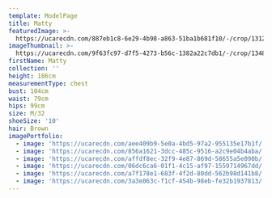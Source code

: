 ```yaml
---
template: ModelPage
title: Matty
featuredImage: >-
  https://ucarecdn.com/887eb1c8-6e29-4b98-a863-51ba1b681f10/-/crop/1312x976/0,0/-/preview/
imageThumbnail: >-
  https://ucarecdn.com/9f63fc97-d7f5-4273-b56c-1382a22c7db1/-/crop/1348x1697/223,0/-/preview/
firstName: Matty
collection: ''
height: 186cm
measurementType: chest
bust: 104cm
waist: 79cm
hips: 99cm
size: M/32
shoeSize: '10'
hair: Brown
imagePortfolio:
  - image: 'https://ucarecdn.com/aee409b9-5e0a-4bd5-97a2-955135e17b1f/'
  - image: 'https://ucarecdn.com/856a1621-3dcc-485c-9516-a2c9e04b4aba/'
  - image: 'https://ucarecdn.com/affdf8ec-32f9-4e87-869d-58655a5e090b/'
  - image: 'https://ucarecdn.com/06dc6ca6-01f1-4c15-af97-1559714967dd/'
  - image: 'https://ucarecdn.com/a7f178e1-683f-4f2d-80dd-562b98d141b8/'
  - image: 'https://ucarecdn.com/3a3e063c-f1cf-454b-98eb-fe32b1937813/'
---
```


